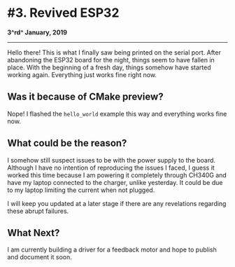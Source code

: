 # #3. Revived ESP32

**3^rd^ January, 2019**

------

Hello there! This is what I finally saw being printed on the serial port. After abandoning the ESP32 board for the night, things seem to have fallen in place. With the beginning of a fresh day, things somehow have started working again. Everything just works fine right now. 

## Was it because of CMake preview?

Nope! I flashed the `hello_world` example this way and everything works fine now.

## What could be the reason?

I somehow still suspect issues to be with the power supply to the board. Although I have no intention of reproducing the issues I faced, I guess it worked this time because I am powering it completely through CH340G and have my laptop connected to the charger, unlike yesterday. It could be due to my laptop limiting the current when not plugged. 

I will keep you updated at a later stage if there are any revelations regarding these abrupt failures. 

## What Next?

I am currently building a driver for a feedback motor and hope to publish and document it soon. 